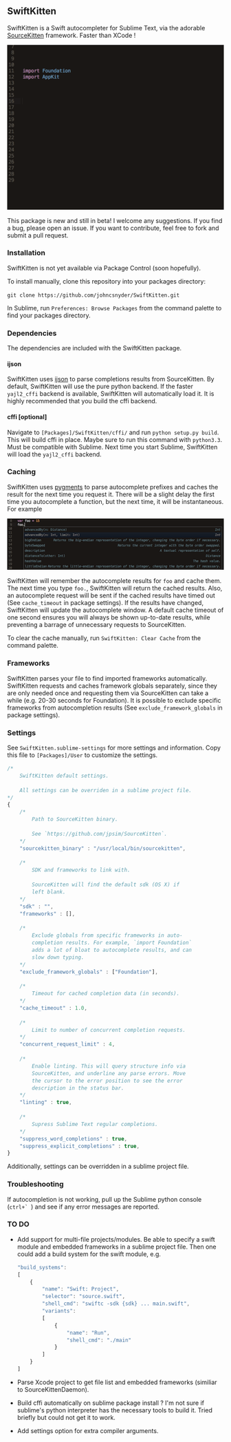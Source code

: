 ## SwiftKitten

SwiftKitten is a Swift autocompleter for Sublime Text, via the adorable 
[SourceKitten](https://github.com/jpsim/SourceKitten.git) framework.
Faster than XCode !


![](demo.gif)


This package is new and still in beta! I welcome any suggestions. If
you find a bug, please open an issue. If you want to contribute, feel
free to fork and submit a pull request.


### Installation

SwiftKitten is not yet available via Package Control (soon hopefully).

To install manually, clone this repository into your packages directory:

`git clone https://github.com/johncsnyder/SwiftKitten.git`

In Sublime, run `Preferences: Browse Packages`  from the command palette 
to find your packages directory. 

### Dependencies

The dependencies are included with the SwiftKitten package.

#### ijson

SwiftKitten uses [ijson](https://pypi.python.org/pypi/ijson) to parse
completions results from SourceKitten. By default, SwiftKitten will use
the pure python backend. If the faster `yajl2_cffi` backend is available,
SwiftKitten will automatically load it. It is highly recommended that
you build the cffi backend.


#### cffi [optional]

Navigate to `[Packages]/SwiftKitten/cffi/` and run `python setup.py build`.
This will build cffi in place. Maybe sure to run this command with `python3.3`.
Must be compatible with Sublime. Next time you start Sublime, SwiftKitten will
load the `yajl2_cffi` backend. 



### Caching

SwiftKitten uses [pygments](http://pygments.org) to parse autocomplete
prefixes and caches the result for the next time you request it. There will
be a slight delay the first time you autocomplete a function, but the next
time, it will be instantaneous. For example

![](example.png)

SwiftKitten will remember the autocomplete results for `foo` and cache them.
The next time you type `foo.`, SwiftKitten will return the cached results.
Also, an autocomplete request will be sent if the cached results have timed
out (See `cache_timeout` in package settings). If the results
have changed, SwiftKitten will update the autocomplete window. A default
cache timeout of one second ensures you will always be shown up-to-date results,
while preventing a barrage of unnecessary requests to SourceKitten.

To clear the cache manually, run `SwiftKitten: Clear Cache` from the command
palette.



### Frameworks

SwiftKitten parses your file to find imported frameworks automatically.
SwiftKitten requests and caches framework globals separately, since they
are only needed once and requesting them via SourceKitten can take a while
(e.g. 20-30 seconds for Foundation).  It is possible to exclude specific 
frameworks from autocompletion results (See `exclude_framework_globals` in 
package settings).


### Settings

See `SwiftKitten.sublime-settings` for more settings and information.
Copy this file to `[Packages]/User` to customize the settings.

```js
/*
    SwiftKitten default settings.

    All settings can be overriden in a sublime project file.
*/
{
	/* 
		Path to SourceKitten binary.

		See `https://github.com/jpsim/SourceKitten`.
	*/
	"sourcekitten_binary" : "/usr/local/bin/sourcekitten",

	/*
		SDK and frameworks to link with.
		
		SourceKitten will find the default sdk (OS X) if
		left blank.
	*/
	"sdk" : "",
	"frameworks" : [],

	/*
		Exclude globals from specific frameworks in auto-
		completion results. For example, `import Foundation`
		adds a lot of bloat to autocomplete results, and can 
		slow down typing.
	*/
	"exclude_framework_globals" : ["Foundation"],

	/*
		Timeout for cached completion data (in seconds).
	*/
	"cache_timeout" : 1.0,
	
	/*
		Limit to number of concurrent completion requests.
	*/
	"concurrent_request_limit" : 4,

	/*
		Enable linting. This will query structure info via
		SourceKitten, and underline any parse errors. Move 
		the cursor to the error position to see the error 
		description in the status bar.
	*/
	"linting" : true,

	/*
        Supress Sublime Text regular completions.
    */
	"suppress_word_completions" : true,
	"suppress_explicit_completions" : true,
}
```

Additionally, settings can be overridden in a sublime project file.




### Troubleshooting


If autocompletion is not working, pull up the Sublime python
console (``ctrl+` ``) and see if any error messages are reported.




### TO DO


- Add support for multi-file projects/modules. Be able to
	specify a swift module and embedded frameworks in a sublime project file.
	Then one could add a build system for the swift module, e.g.

	```js
	"build_systems":
	[
		{
			"name": "Swift: Project",
			"selector": "source.swift",
			"shell_cmd": "swiftc -sdk {sdk} ... main.swift",
			"variants":
			[
				{
					"name": "Run",
					"shell_cmd": "./main"
				}
			]
		}
	]
	```

- Parse Xcode project to get file list and embedded frameworks 
	(similiar to SourceKittenDaemon).

- Build cffi automatically on sublime package install ?
	I'm not sure if sublime's python interpreter has the
	necessary tools to build it. Tried briefly but could
	not get it to work.

- Add settings option for extra compiler arguments.


